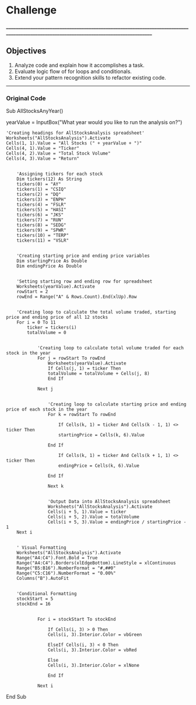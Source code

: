 # Challenge

**_______________________________________________________________________________________________________________________________________**

## Objectives

1) Analyze code and explain how it accomplishes a task.
2) Evaluate logic flow of for loops and conditionals.
3) Extend your pattern recognition skills to refactor existing code.

________________________________________________________________________________________________________________________________________
### Original Code ###

Sub AllStocksAnyYear()


yearValue = InputBox("What year would you like to run the analysis on?")
    
    'Creating headings for AllStocksAnalysis spreadsheet'
    Worksheets("AllStocksAnalysis").Activate
    Cells(1, 1).Value = "All Stocks (" + yearValue + ")"
    Cells(4, 1).Value = "Ticker"
    Cells(4, 2).Value = "Total Stock Volume"
    Cells(4, 3).Value = "Return"
        
        
        'Assigning tickers for each stock
        Dim tickers(12) As String
        tickers(0) = "AY"
        tickers(1) = "CSIQ"
        tickers(2) = "DQ"
        tickers(3) = "ENPH"
        tickers(4) = "FSLR"
        tickers(5) = "HASI"
        tickers(6) = "JKS"
        tickers(7) = "RUN"
        tickers(8) = "SEDG"
        tickers(9) = "SPWR"
        tickers(10) = "TERP"
        tickers(11) = "VSLR"
        
        
        'Creating starting price and ending price variables
        Dim startingPrice As Double
        Dim endingPrice As Double
        
        
        'Setting starting row and ending row for spreadsheet
        Worksheets(yearValue).Activate
        rowStart = 2
        rowEnd = Range("A" & Rows.Count).End(xlUp).Row
        
        
        'Creating loop to calculate the total volume traded, starting price and ending price of all 12 stocks
        For i = 0 To 11
            ticker = tickers(i)
            totalVolume = 0
                
                
                'Creating loop to calculate total volume traded for each stock in the year
                For j = rowStart To rowEnd
                    Worksheets(yearValue).Activate
                    If Cells(j, 1) = ticker Then
                    totalVolume = totalVolume + Cells(j, 8)
                    End If
                
                Next j
                    
                    
                    'Creating loop to calculate starting price and ending price of each stock in the year
                    For k = rowStart To rowEnd
            
                        If Cells(k, 1) = ticker And Cells(k - 1, 1) <> ticker Then
                        startingPrice = Cells(k, 6).Value
                    
                    End If
                
                        If Cells(k, 1) = ticker And Cells(k + 1, 1) <> ticker Then
                        endingPrice = Cells(k, 6).Value
                    
                    End If
                
                    Next k
                    
                    
                    'Output Data into AllStocksAnalysis spreadsheet
                    Worksheets("AllStocksAnalysis").Activate
                    Cells(i + 5, 1).Value = ticker
                    Cells(i + 5, 2).Value = totalVolume
                    Cells(i + 5, 3).Value = endingPrice / startingPrice - 1
        Next i
        
                
        ' Visual Formatting
        Worksheets("AllStocksAnalysis").Activate
        Range("A4:C4").Font.Bold = True
        Range("A4:C4").Borders(xlEdgeBottom).LineStyle = xlContinuous
        Range("B5:B16").NumberFormat = "#,##0"
        Range("C5:C16").NumberFormat = "0.00%"
        Columns("B").AutoFit
        
        
        'Conditional Formatting
        stockStart = 5
        stockEnd = 16
        
        
                For i = stockStart To stockEnd
                    
                    If Cells(i, 3) > 0 Then
                    Cells(i, 3).Interior.Color = vbGreen
                
                    ElseIf Cells(i, 3) < 0 Then
                    Cells(i, 3).Interior.Color = vbRed
                    
                    Else
                    Cells(i, 3).Interior.Color = xlNone
                    
                    End If
                
                Next i



End Sub
